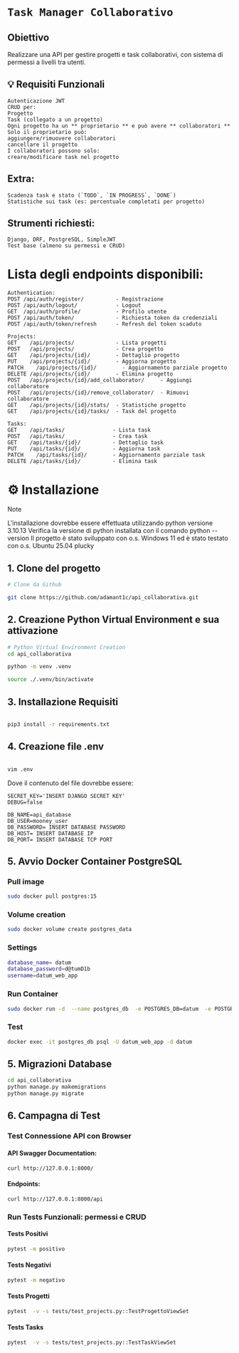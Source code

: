 # `Task Manager Collaborativo` 

## Obiettivo

Realizzare una API per gestire progetti e task collaborativi, con sistema di permessi a livelli tra utenti.

## 💡 Requisiti Funzionali

```
Autenticazione JWT
CRUD per:
Progetto
Task (collegato a un progetto)
Ogni progetto ha un ** proprietario ** e può avere ** collaboratori **
Solo il proprietario può:
aggiungere/rimuovere collaboratori
cancellare il progetto
I collaboratori possono solo:
creare/modificare task nel progetto
```
## Extra:

```
Scadenza task e stato (`TODO`, `IN PROGRESS`, `DONE`)
Statistiche sui task (es: percentuale completati per progetto)
```
## Strumenti richiesti:

```
Django, DRF, PostgreSQL, SimpleJWT
Test base (almeno su permessi e CRUD)
```

# Lista  degli endpoints disponibili:
```
Authentication:
POST /api/auth/register/          - Registrazione
POST /api/auth/logout/            - Logout
GET  /api/auth/profile/           - Profilo utente
POST /api/auth/token/             - Richiesta token da credenziali
POST /api/auth/token/refresh      - Refresh del token scaduto

Projects:
GET    /api/projects/             - Lista progetti
POST   /api/projects/             - Crea progetto
GET    /api/projects/{id}/        - Dettaglio progetto
PUT    /api/projects/{id}/        - Aggiorna progetto
PATCH    /api/projects/{id}/        - Aggiornamento parziale progetto
DELETE /api/projects/{id}/        - Elimina progetto
POST   /api/projects/{id}/add_collaborator/     - Aggiungi collaboratore
POST   /api/projects/{id}/remove_collaborator/  - Rimuovi collaboratore
GET    /api/projects/{id}/stats/  - Statistiche progetto
GET    /api/projects/{id}/tasks/  - Task del progetto

Tasks:
GET    /api/tasks/               - Lista task
POST   /api/tasks/               - Crea task
GET    /api/tasks/{id}/          - Dettaglio task
PUT    /api/tasks/{id}/          - Aggiorna task
PATCH    /api/tasks/{id}/        - Aggiornamento parziale task
DELETE /api/tasks/{id}/          - Elimina task
```

# ⚙️ Installazione

> [!NOTE]
> L'installazione dovrebbe essere effettuata utilizzando python versione 3.10.13
> Verifica la versione di python installata con il comando python --version
> Il progetto è stato sviluppato con o.s. Windows 11 ed è stato testato con o.s. Ubuntu 25.04 plucky

## 1. Clone del progetto

```bash
# Clone da Github

git clone https://github.com/adamant1c/api_collaborativa.git

```

## 2. Creazione Python Virtual Environment e sua attivazione

```bash
# Python Virtual Environment Creation
cd api_collaborativa

python -m venv .venv

source ./.venv/bin/activate
```

## 3. Installazione Requisiti

```bash

pip3 install -r requirements.txt
```

## 4. Creazione file .env

```bash

vim .env
```
Dove il contenuto del file dovrebbe essere:

```
SECRET_KEY='INSERT DJANGO SECRET KEY'
DEBUG=false

DB_NAME=api_database
DB_USER=mooney_user
DB_PASSWORD= INSERT DATABASE PASSWORD   
DB_HOST= INSERT DATABASE IP
DB_PORT= INSERT DATABASE TCP PORT
```


## 5. Avvio Docker Container PostgreSQL

### Pull image

```bash
sudo docker pull postgres:15
```

### Volume creation

```bash
sudo docker volume create postgres_data
```

### Settings

```bash
database_name= datum
database_password=d@tumD1b
username=datum_web_app
```

### Run Container

```bash
sudo docker run -d  --name postgres_db  -e POSTGRES_DB=datum  -e POSTGRES_USER=datum_web_app  -e POSTGRES_PASSWORD=d@tumD1b  -p 5432:5432 -v postgres_data:/var/lib/postgresql/data  --restart unless-stopped  postgres:15
```


### Test

```bash
docker exec -it postgres_db psql -U datum_web_app -d datum
```

## 5. Migrazioni Database

```bash
cd api_collaborativa
python manage.py makemigrations
python manage.py migrate

```

## 6. Campagna di Test 

### Test Connessione API con Browser

#### API Swagger Documentation:

    curl http://127.0.0.1:8000/

#### Endpoints:

    curl http://127.0.0.1:8000/api

### Run Tests Funzionali:  permessi e CRUD

#### Tests Positivi
```bash
pytest -m positivo
```
#### Tests Negativi
```bash
pytest -m negativo
```
#### Tests Progetti
```bash
pytest  -v -s tests/test_projects.py::TestProgettoViewSet
```

#### Tests Tasks
```bash
pytest  -v -s tests/test_projects.py::TestTaskViewSet
```
